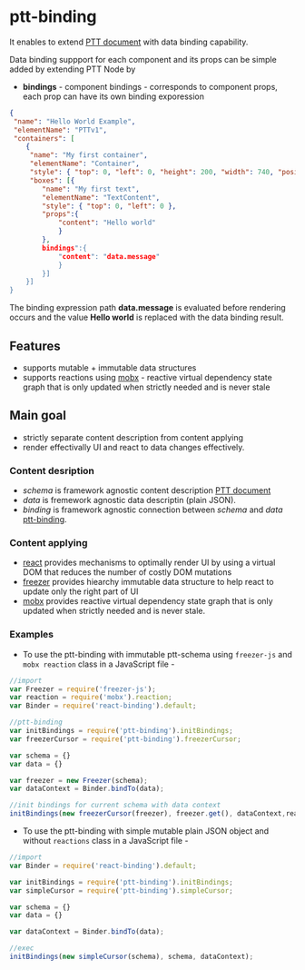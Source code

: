 # ptt-binding

It enables to extend [PTT document](https://github.com/rsamec/ptt) with data binding capability. 

Data binding suppport for each component and its props can be simple added by extending PTT Node by 

+   **bindings** - component bindings - corresponds to component props, each prop can have its own binding exporession
   
```json
{
 "name": "Hello World Example",
 "elementName": "PTTv1",
 "containers": [
    {
     "name": "My first container",
     "elementName": "Container",
     "style": { "top": 0, "left": 0, "height": 200, "width": 740, "position": "relative" },
     "boxes": [{
        "name": "My first text",
        "elementName": "TextContent",
        "style": { "top": 0, "left": 0 },
        "props":{
            "content": "Hello world"
            }
        },
        bindings":{
            "content": "data.message"
            }
        }]
    }]
}
```
The binding expression path __data.message__ is evaluated before rendering occurs and the value __Hello world__ is replaced with the data binding result.

## Features

+   supports mutable + immutable data structures
+   supports reactions using [mobx](https://github.com/mobxjs/mobx) - reactive virtual dependency state graph that is only updated when strictly needed and is never stale

## Main goal

+   strictly separate content description from content applying
+   render effectivally UI and react to data changes effectively.


### Content desription

+   _schema_ is framework agnostic content description [PTT document](https://github.com/rsamec/ptt)
+   _data_ is fremework agnostic data descriptin (plain JSON).
+   _binding_ is framework agnostic connection between _schema_ and _data_ [ptt-binding](https://github.com/rsamec/ptt-binding).


### Content applying

+   [react](https://github.com/facebook/react) provides mechanisms to optimally render UI by using a virtual DOM that reduces the number of costly DOM mutations
+   [freezer](https://github.com/arqex/freezer) provides hiearchy immutable data structure to help react to update only the right part of UI
+   [mobx](https://github.com/mobxjs/mobx) provides reactive virtual dependency state graph that is only updated when strictly needed and is never stale.

### Examples


- To use the ptt-binding with immutable ptt-schema using `freezer-js` and `mobx reaction` class in a JavaScript file -

```js
//import
var Freezer = require('freezer-js');
var reaction = require('mobx').reaction;
var Binder = require('react-binding').default;

//ptt-binding
var initBindings = require('ptt-binding').initBindings;
var freezerCursor = require('ptt-binding').freezerCursor;

var schema = {}
var data = {}

var freezer = new Freezer(schema);
var dataContext = Binder.bindTo(data);

//init bindings for current schema with data context
initBindings(new freezerCursor(freezer), freezer.get(), dataContext,reaction);
```

- To use the ptt-binding with simple mutable plain JSON object and without `reactions` class in a JavaScript file -

```js
//import
var Binder = require('react-binding').default;

var initBindings = require('ptt-binding').initBindings;
var simpleCursor = require('ptt-binding').simpleCursor;

var schema = {}
var data = {}

var dataContext = Binder.bindTo(data);

//exec
initBindings(new simpleCursor(schema), schema, dataContext);
```
